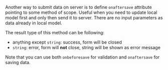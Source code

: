 Another way to submit data on server is to define `onaftersave` attribute pointing to some method of scope.
Useful when you need to update local model first and only then send it to server.
There are no input parameters as data already in local model.

The result type of this method can be following:

- anything except `string`: success, form will be closed
- `string`: error, form will **not** close, string will be shown as error message

Note that you can use both `onbeforesave` for validation and `onaftersave` for saving data.

